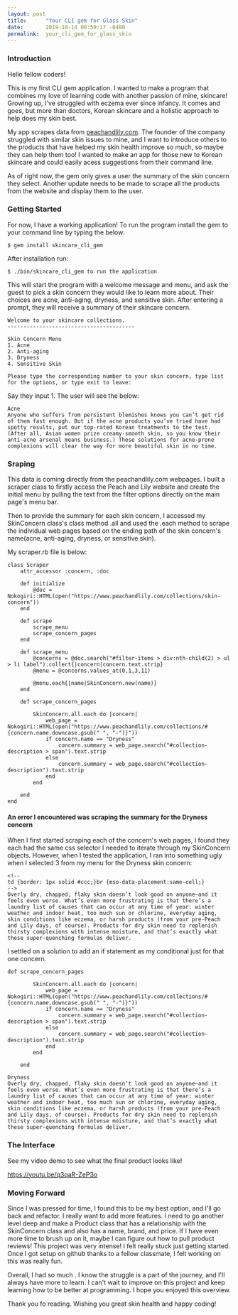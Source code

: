 ```yaml
---
layout: post
title:      "Your CLI gem for Glass Skin"
date:       2019-10-14 00:59:17 -0400
permalink:  your_cli_gem_for_glass_skin
---
```


### Introduction

Hello fellow coders!

This is my first CLI gem application. I wanted to make a program that combines my love of learning code with another passion of mine, skincare! Growing up, I've struggled with eczema ever since infancy. It comes and goes, but more than doctors, Korean skincare and a holistic approach to help does my skin best.

My app scrapes data from [peachandlily.com](http://). The founder of the company struggled with similar skin issues to mine, and I want to introduce others to the products that have helped my skin health improve so much, so maybe they can help them too! I wanted to make an app for those new to Korean skincare and could easily acess suggestions from their command line. 

As of right now, the gem only gives a user the summary of the skin concern they select. Another update needs to be made to scrape all the products from the website and display them to the user.

### Getting Started

For now, I have a working application!
To run the program install the gem to your command line by typing the below:
```
$ gem install skincare_cli_gem
```
After installation run:

`$ ./bin/skincare_cli_gem to run the application`

This will start the program with a welcome message and menu, and ask the guest to pick a skin concern they would like to learn more about. Their choices are acne, anti-aging, dryness, and sensitive skin. After entering a prompt, they will receive a summary of their skincare concern.
```
Welcome to your skincare collections.
----------------------------------------

Skin Concern Menu
1. Acne
2. Anti-aging
3. Dryness
4. Sensitive Skin

Please type the corresponding number to your skin concern, type list for the options, or type exit to leave:
```
Say they input 1. The user will see the below:
```
Acne
Anyone who suffers from persistent blemishes knows you can’t get rid of them fast enough. But if the acne products you’ve tried have had spotty results, put our top-rated Korean treatments to the test. (After all, Asian women prize creamy-smooth skin, so you know their anti-acne arsenal means business.) These solutions for acne-prone complexions will clear the way for more beautiful skin in no time.
```

### Sraping
This data is coming directly from the peachandlily.com webpages. I built a scraper class to firstly access the Peach and Lily website and create the initial menu by pulling the text from the filter options directly on the main page's menu bar. 

Then to provide the summary for each skin concern, I accessed my SkinConcern class's class method .all and used the .each method to scrape the individual web pages based on the ending path of the skin concern's name(acne, anti-aging, dryness, or sensitive skin).

My scraper.rb file is below:

```
class Scraper
    attr_accessor :concern, :doc

    def initialize 
        @doc = Nokogiri::HTML(open("https://www.peachandlily.com/collections/skin-concern"))
    end 

    def scrape
        scrape_menu
        scrape_concern_pages
    end

    def scrape_menu
        @concerns = @doc.search("#filter-items > div:nth-child(2) > ul > li label").collect{|concern|concern.text.strip}
        @menu = @concerns.values_at(0,1,3,11)
   
        @menu.each{|name|SkinConcern.new(name)}
    end 

    def scrape_concern_pages
        
        SkinConcern.all.each do |concern|
            web_page = Nokogiri::HTML(open("https://www.peachandlily.com/collections/#{concern.name.downcase.gsub(" ", "-")}"))
            if concern.name == "Dryness"
                concern.summary = web_page.search("#collection-description > span").text.strip
            else 
                concern.summary = web_page.search("#collection-description").text.strip
            end 
        end
        
    end
end
```

#### An error I encountered was scraping the summary for the Dryness concern

When I first started scraping each of the concern's web pages, I found they each had the same css selector I needed to iterate through my SkinConcern objects. However, when I tested the application, I ran into something ugly when I selected 3 from my menu for the Dryness skin concern:

```
<!--
td {border: 1px solid #ccc;}br {mso-data-placement:same-cell;}
-->
Overly dry, chapped, flaky skin doesn’t look good on anyone—and it feels even worse. What’s even more frustrating is that there’s a laundry list of causes that can occur at any time of year: winter weather and indoor heat, too much sun or chlorine, everyday aging, skin conditions like eczema, or harsh products (from your pre-Peach and Lily days, of course). Products for dry skin need to replenish thirsty complexions with intense moisture, and that’s exactly what these super-quenching formulas deliver.
```

I settled on a solution to add an if statement as my conditional just for that one concern.

```
def scrape_concern_pages
        
        SkinConcern.all.each do |concern|
            web_page = Nokogiri::HTML(open("https://www.peachandlily.com/collections/#{concern.name.downcase.gsub(" ", "-")}"))
            if concern.name == "Dryness"
                concern.summary = web_page.search("#collection-description > span").text.strip
            else 
                concern.summary = web_page.search("#collection-description").text.strip
            end 
        end
        
    end
```

```
Dryness
Overly dry, chapped, flaky skin doesn’t look good on anyone—and it feels even worse. What’s even more frustrating is that there’s a laundry list of causes that can occur at any time of year: winter weather and indoor heat, too much sun or chlorine, everyday aging, skin conditions like eczema, or harsh products (from your pre-Peach and Lily days, of course). Products for dry skin need to replenish thirsty complexions with intense moisture, and that’s exactly what these super-quenching formulas deliver.
```

### The Interface
See my video demo to see what the final product looks like!

https://youtu.be/q3qaR-ZeP3o

### Moving Forward
Since I was pressed for time, I found this to be my best option, and I'll go back and refactor. I really want to add more features. I need to go another level deep and make a Product class that has a relationship with the SkinConcern class and also has a name, brand, and price. If I have even more time to brush up on it, maybe I can figure out how to pull product reviews! This project was very intense! I felt really stuck just getting started. Once I got setup on github thanks to a fellow classmate, I felt working on this was really fun. 

Overall, I had so much . I know the struggle is a part of the journey, and I'll always have more to learn. I can't wait to improve on this project and keep learning how to be better at programming. I hope you enjoyed this overview.

Thank you fo reading. Wishing you great skin health and happy coding! 
